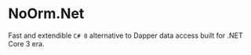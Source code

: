 # NoOrm.Net

Fast and extendible `C# 8` alternative to Dapper data access built for .NET Core 3 era.



